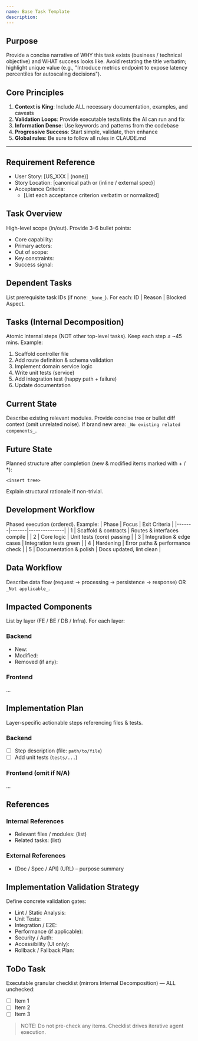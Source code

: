 ```yaml
---
name: Base Task Template
description: 
---
```


## Purpose
Provide a concise narrative of WHY this task exists (business / technical objective) and WHAT success looks like. Avoid restating the title verbatim; highlight unique value (e.g., "Introduce metrics endpoint to expose latency percentiles for autoscaling decisions").

## Core Principles
1. **Context is King**: Include ALL necessary documentation, examples, and caveats
2. **Validation Loops**: Provide executable tests/lints the AI can run and fix
3. **Information Dense**: Use keywords and patterns from the codebase
4. **Progressive Success**: Start simple, validate, then enhance
5. **Global rules**: Be sure to follow all rules in CLAUDE.md

---

## Requirement Reference
- User Story: [US_XXX | (none)]
- Story Location: [canonical path or (inline / external spec)]
- Acceptance Criteria:
	- [List each acceptance criterion verbatim or normalized]

## Task Overview
High-level scope (in/out). Provide 3–6 bullet points:
 - Core capability:
 - Primary actors:
 - Out of scope:
 - Key constraints:
 - Success signal:

## Dependent Tasks
List prerequisite task IDs (if none: `_None_`). For each: ID | Reason | Blocked Aspect.

## Tasks (Internal Decomposition)
Atomic internal steps (NOT other top-level tasks). Keep each step ≤ ~45 mins. Example:
1. Scaffold controller file
2. Add route definition & schema validation
3. Implement domain service logic
4. Write unit tests (service)
5. Add integration test (happy path + failure)
6. Update documentation

## Current State
Describe existing relevant modules. Provide concise tree or bullet diff context (omit unrelated noise). If brand new area: `_No existing related components_`.

## Future State
Planned structure after completion (new & modified items marked with + / *):
```
<insert tree>
```
Explain structural rationale if non-trivial.

## Development Workflow
Phased execution (ordered). Example:
| Phase | Focus | Exit Criteria |
|-------|-------|---------------|
| 1 | Scaffold & contracts | Routes & interfaces compile |
| 2 | Core logic | Unit tests (core) passing |
| 3 | Integration & edge cases | Integration tests green |
| 4 | Hardening | Error paths & performance check |
| 5 | Documentation & polish | Docs updated, lint clean |

## Data Workflow
Describe data flow (request → processing → persistence → response) OR `_Not applicable_`.

## Impacted Components
List by layer (FE / BE / DB / Infra). For each layer:
### Backend
- New:
- Modified:
- Removed (if any):
### Frontend
...

## Implementation Plan
Layer-specific actionable steps referencing files & tests.
### Backend
- [ ] Step description (file: `path/to/file`)
- [ ] Add unit tests (`tests/...`)
### Frontend (omit if N/A)
...

## References
### Internal References
- Relevant files / modules: (list)
- Related tasks: (list)
### External References
- [Doc / Spec / API] (URL) – purpose summary

## Implementation Validation Strategy
Define concrete validation gates:
- Lint / Static Analysis:
- Unit Tests:
- Integration / E2E:
- Performance (if applicable):
- Security / Auth:
- Accessibility (UI only):
- Rollback / Fallback Plan:

## ToDo Task
Executable granular checklist (mirrors Internal Decomposition) — ALL unchecked:
- [ ] Item 1
- [ ] Item 2
- [ ] Item 3

> NOTE: Do not pre-check any items. Checklist drives iterative agent execution.